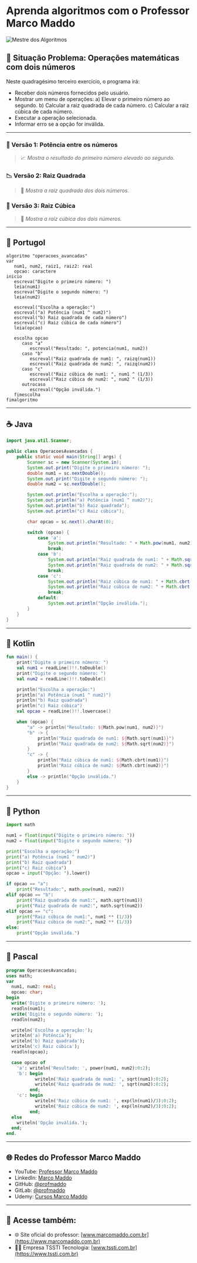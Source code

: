 # Aprenda algoritmos com o Professor Marco Maddo
![Mestre dos Algoritmos](https://raw.githubusercontent.com/profmaddo/algoritmos-resolvidos-java-kotlin-python-pascal/main/images/mestre-dos-algoritmos-02.jpeg)
## 🧠 Situação Problema: Operações matemáticas com dois números

Neste quadragésimo terceiro exercício, o programa irá:
- Receber dois números fornecidos pelo usuário.
- Mostrar um menu de operações:
  a) Elevar o primeiro número ao segundo.
  b) Calcular a raiz quadrada de cada número.
  c) Calcular a raiz cúbica de cada número.
- Executar a operação selecionada.
- Informar erro se a opção for inválida.

---

### 🔢 Versão 1: Potência entre os números
> 📈 *Mostra o resultado do primeiro número elevado ao segundo.*

### 📉 Versão 2: Raiz Quadrada
> 🧮 *Mostra a raiz quadrada dos dois números.*

### 🔺 Versão 3: Raiz Cúbica
> 🧪 *Mostra a raiz cúbica dos dois números.*

---

## 💬 Portugol

```portugol
algoritmo "operacoes_avancadas"
var
   num1, num2, raiz1, raiz2: real
   opcao: caractere
inicio
   escreva("Digite o primeiro número: ")
   leia(num1)
   escreva("Digite o segundo número: ")
   leia(num2)

   escreval("Escolha a operação:")
   escreval("a) Potência (num1 ^ num2)")
   escreval("b) Raiz quadrada de cada número")
   escreval("c) Raiz cúbica de cada número")
   leia(opcao)

   escolha opcao
      caso "a"
         escreval("Resultado: ", potencia(num1, num2))
      caso "b"
         escreval("Raiz quadrada de num1: ", raizq(num1))
         escreval("Raiz quadrada de num2: ", raizq(num2))
      caso "c"
         escreval("Raiz cúbica de num1: ", num1 ^ (1/3))
         escreval("Raiz cúbica de num2: ", num2 ^ (1/3))
      outrocaso
         escreval("Opção inválida.")
   fimescolha
fimalgoritmo
```

---

## ☕ Java

```java
import java.util.Scanner;

public class OperacoesAvancadas {
    public static void main(String[] args) {
        Scanner sc = new Scanner(System.in);
        System.out.print("Digite o primeiro número: ");
        double num1 = sc.nextDouble();
        System.out.print("Digite o segundo número: ");
        double num2 = sc.nextDouble();

        System.out.println("Escolha a operação:");
        System.out.println("a) Potência (num1 ^ num2)");
        System.out.println("b) Raiz quadrada");
        System.out.println("c) Raiz cúbica");

        char opcao = sc.next().charAt(0);

        switch (opcao) {
            case 'a':
                System.out.println("Resultado: " + Math.pow(num1, num2));
                break;
            case 'b':
                System.out.println("Raiz quadrada de num1: " + Math.sqrt(num1));
                System.out.println("Raiz quadrada de num2: " + Math.sqrt(num2));
                break;
            case 'c':
                System.out.println("Raiz cúbica de num1: " + Math.cbrt(num1));
                System.out.println("Raiz cúbica de num2: " + Math.cbrt(num2));
                break;
            default:
                System.out.println("Opção inválida.");
        }
    }
}
```

---

## 💙 Kotlin

```kotlin
fun main() {
    print("Digite o primeiro número: ")
    val num1 = readLine()!!.toDouble()
    print("Digite o segundo número: ")
    val num2 = readLine()!!.toDouble()

    println("Escolha a operação:")
    println("a) Potência (num1 ^ num2)")
    println("b) Raiz quadrada")
    println("c) Raiz cúbica")
    val opcao = readLine()!!.lowercase()

    when (opcao) {
        "a" -> println("Resultado: ${Math.pow(num1, num2)}")
        "b" -> {
            println("Raiz quadrada de num1: ${Math.sqrt(num1)}")
            println("Raiz quadrada de num2: ${Math.sqrt(num2)}")
        }
        "c" -> {
            println("Raiz cúbica de num1: ${Math.cbrt(num1)}")
            println("Raiz cúbica de num2: ${Math.cbrt(num2)}")
        }
        else -> println("Opção inválida.")
    }
}
```

---

## 🐍 Python

```python
import math

num1 = float(input("Digite o primeiro número: "))
num2 = float(input("Digite o segundo número: "))

print("Escolha a operação:")
print("a) Potência (num1 ^ num2)")
print("b) Raiz quadrada")
print("c) Raiz cúbica")
opcao = input("Opção: ").lower()

if opcao == "a":
    print("Resultado:", math.pow(num1, num2))
elif opcao == "b":
    print("Raiz quadrada de num1:", math.sqrt(num1))
    print("Raiz quadrada de num2:", math.sqrt(num2))
elif opcao == "c":
    print("Raiz cúbica de num1:", num1 ** (1/3))
    print("Raiz cúbica de num2:", num2 ** (1/3))
else:
    print("Opção inválida.")
```

---

## 🧙 Pascal

```pascal
program OperacoesAvancadas;
uses math;
var
  num1, num2: real;
  opcao: char;
begin
  write('Digite o primeiro número: ');
  readln(num1);
  write('Digite o segundo número: ');
  readln(num2);

  writeln('Escolha a operação:');
  writeln('a) Potência');
  writeln('b) Raiz quadrada');
  writeln('c) Raiz cúbica');
  readln(opcao);

  case opcao of
    'a': writeln('Resultado: ', power(num1, num2):0:2);
    'b': begin
           writeln('Raiz quadrada de num1: ', sqrt(num1):0:2);
           writeln('Raiz quadrada de num2: ', sqrt(num2):0:2);
         end;
    'c': begin
           writeln('Raiz cúbica de num1: ', exp(ln(num1)/3):0:2);
           writeln('Raiz cúbica de num2: ', exp(ln(num2)/3):0:2);
         end;
  else
    writeln('Opção inválida.');
  end;
end.
```

---

## 🌐 Redes do Professor Marco Maddo

- YouTube: [Professor Marco Maddo](https://www.youtube.com/@ProfessorMarcoMaddo)
- LinkedIn: [Marco Maddo](https://www.linkedin.com/in/marcomaddo/)
- GitHub: [@profmaddo](https://github.com/profmaddo)
- GitLab: [@profmaddo](https://gitlab.com/profmaddo)
- Udemy: [Cursos Marco Maddo](https://www.udemy.com/user/marcomaddo/)

---

## 🚀 Acesse também:

- 🌐 Site oficial do professor: [www.marcomaddo.com.br](https://www.marcomaddo.com.br)
- 🧑‍💼 Empresa TSSTI Tecnologia: [www.tssti.com.br](https://www.tssti.com.br)
